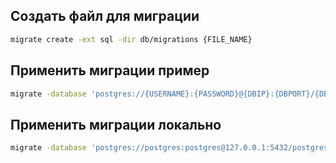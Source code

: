 ## Создать файл для миграции
```sh
migrate create -ext sql -dir db/migrations {FILE_NAME}
```
## Применить миграции пример
```sh
migrate -database 'postgres://{USERNAME}:{PASSWORD}@{DBIP}:{DBPORT}/{DBNAME}?sslmode=disable&search_path={SCHEMA_NAME}' -path db/migrations/ up
```

## Применить миграции локально
```sh
migrate -database 'postgres://postgres:postgres@127.0.0.1:5432/postgres?sslmode=disable&search_path=loginserver' -path db/migrations/ up
```